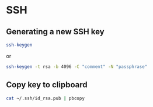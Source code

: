 # SSH

## Generating a new SSH key

``` bash
ssh-keygen
```

or

``` bash
ssh-keygen -t rsa -b 4096 -C "comment" -N "passphrase"
```

## Copy key to clipboard

``` bash
cat ~/.ssh/id_rsa.pub | pbcopy
```
